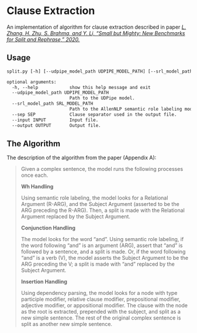 # Clause Extraction

An implementation of algorithm for clause extraction described in paper
[_L. Zhang, H. Zhu, S. Brahma, and Y. Li, “Small but Mighty: New Benchmarks for
Split and Rephrase,” 2020._](https://arxiv.org/abs/2009.08560)

## Usage

```txt
split.py [-h] [--udpipe_model_path UDPIPE_MODEL_PATH] [--srl_model_path SRL_MODEL_PATH] [--sep SEP] --input INPUT --output OUTPUT

optional arguments:
  -h, --help            show this help message and exit
  --udpipe_model_path UDPIPE_MODEL_PATH
                        Path to the UDPipe model.
  --srl_model_path SRL_MODEL_PATH
                        Path to the AllenNLP semantic role labeling model.
  --sep SEP             Clause separator used in the output file.
  --input INPUT         Input file.
  --output OUTPUT       Output file.
```

## The Algorithm

The description of the algorithm from the paper (Appendix A):

> Given a complex sentence, the model runs the following processes once each.
>
> **Wh Handling**
>
> Using semantic role labeling, the model looks for a
> Relational Argument (R-ARG), and the Subject Argument (asserted to be the ARG
> preceding the R-ARG). Then, a split is made with the Relational Argument
> replaced by the Subject Argument.
>
> **Conjunction Handling**
>
> The model looks for the word “and”. Using semantic role labeling, if the word
> following “and” is an argument (ARG), assert that “and” is followed by a
> sentence, and a split is made. Or, if the word following “and” is a verb (V),
> the model asserts the Subject Argument to be the ARG preceding the V; a split
> is made with “and” replaced by the Subject Argument.
>
> **Insertion Handling**
>
> Using dependency parsing, the model looks for a node
> with type participle modifier, relative clause modifier, prepositional
> modifier, adjective modifier, or appositional modifier. The clause with the
> node as the root is extracted, prepended with the subject, and split as a new
> simple sentence. The rest of the original complex sentence is split as
> another new simple sentence.


